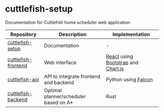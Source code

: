 # cuttlefish-setup
Documentation for Cuttlefish home scheduler web application

| Repository | Description | Implementation |
| --- | --- | --- |
| [cuttlefish-setup](https://github.com/kevinmcareavey/cuttlefish-setup) | Documentation | - |
| [cuttlefish-frontend](https://github.com/kevinmcareavey/cuttlefish-frontend) | Web interface | [React](https://react.dev/) using [Bootstrap](https://getbootstrap.com/) and [Chart.js](https://www.chartjs.org/) |
| [cuttlefish-api](https://github.com/kevinmcareavey/cuttlefish-api) | API to integrate frontend and backend | Python using [Falcon](https://falcon.readthedocs.io/en/stable/) |
| [cuttlefish-backend](https://github.com/kevinmcareavey/cuttlefish-backend) | Optimal planner/scheduler based on A* | Rust |

